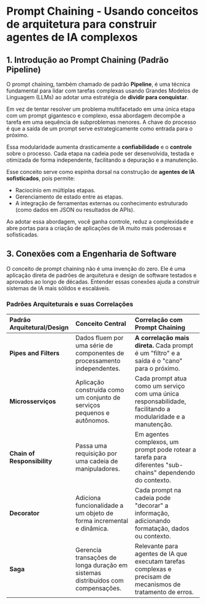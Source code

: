 # Prompt Chaining - Usando conceitos de arquitetura para construir agentes de IA complexos

## 1\. Introdução ao Prompt Chaining (Padrão Pipeline)

O prompt chaining, também chamado de padrão **Pipeline**, é uma técnica fundamental para lidar com tarefas complexas usando Grandes Modelos de Linguagem (LLMs) ao adotar uma estratégia de **dividir para conquistar**.

Em vez de tentar resolver um problema multifacetado em uma única etapa com um prompt gigantesco e complexo, essa abordagem decompõe a tarefa em uma sequência de subproblemas menores. 
A chave do processo é que a saída de um prompt serve estrategicamente como entrada para o próximo.

Essa modularidade aumenta drasticamente a **confiabilidade** e o **controle** sobre o processo. Cada etapa na cadeia pode ser desenvolvida, testada e otimizada de forma independente, facilitando a depuração e a manutenção.

Esse conceito serve como espinha dorsal na construção de **agentes de IA sofisticados**, pois permite:

  - Raciocínio em múltiplas etapas.
  - Gerenciamento de estado entre as etapas.
  - A integração de ferramentas externas ou conhecimento estruturado (como dados em JSON ou resultados de APIs).

Ao adotar essa abordagem, você ganha controle, reduz a complexidade e abre portas para a criação de aplicações de IA muito mais poderosas e sofisticadas.


## 3\. Conexões com a Engenharia de Software

O conceito de prompt chaining não é uma invenção do zero. Ele é uma aplicação direta de padrões de arquitetura e design de software testados e aprovados ao longo de décadas. 
Entender essas conexões ajuda a construir sistemas de IA mais sólidos e escaláveis.


### Padrões Arquiteturais e suas Correlações

| Padrão Arquitetural/Design | Conceito Central | Correlação com Prompt Chaining |
| :--- | :--- | :--- |
| **Pipes and Filters** | Dados fluem por uma série de componentes de processamento independentes. | **A correlação mais direta.** Cada prompt é um "filtro" e a saída é o "cano" para o próximo. |
| **Microsserviços** | Aplicação construída como um conjunto de serviços pequenos e autônomos. | Cada prompt atua como um serviço com uma única responsabilidade, facilitando a modularidade e a manutenção. |
| **Chain of Responsibility** | Passa uma requisição por uma cadeia de manipuladores. | Em agentes complexos, um prompt pode rotear a tarefa para diferentes "sub-chains" dependendo do contexto. |
| **Decorator** | Adiciona funcionalidade a um objeto de forma incremental e dinâmica. | Cada prompt na cadeia pode "decorar" a informação, adicionando formatação, dados ou contexto. |
| **Saga** | Gerencia transações de longa duração em sistemas distribuídos com compensações. | Relevante para agentes de IA que executam tarefas complexas e precisam de mecanismos de tratamento de erros. |

